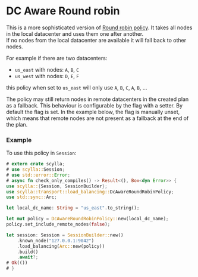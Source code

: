 # DC Aware Round robin

This is a more sophisticated version of [Round robin policy](robin.md).
It takes all nodes in the local datacenter and uses them one after another.\
If no nodes from the local datacenter are available it will fall back to other nodes.

For example if there are two datacenters:
* `us_east` with nodes: `A`, `B`, `C`
* `us_west` with nodes: `D`, `E`, `F`

this policy when set to `us_east` will only use `A`, `B`, `C`, `A`, `B`, ...

The policy may still return nodes in remote datacenters in the created plan as a fallback.
This behaviour is configurable by the flag with a setter. By default the flag is set.
In the example below, the flag is manually unset, which means that remote nodes
are not present as a fallback at the end of the plan.

### Example
To use this policy in `Session`:
```rust
# extern crate scylla;
# use scylla::Session;
# use std::error::Error;
# async fn check_only_compiles() -> Result<(), Box<dyn Error>> {
use scylla::{Session, SessionBuilder};
use scylla::transport::load_balancing::DcAwareRoundRobinPolicy;
use std::sync::Arc;

let local_dc_name: String = "us_east".to_string();

let mut policy = DcAwareRoundRobinPolicy::new(local_dc_name);
policy.set_include_remote_nodes(false);

let session: Session = SessionBuilder::new()
    .known_node("127.0.0.1:9042")
    .load_balancing(Arc::new(policy))
    .build()
    .await?;
# Ok(())
# }
```
